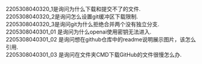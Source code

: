 2205308040320_1是询问为什么下载和提交不了的文件.<br>
2205308040320_2是询问怎么设置git缓冲区下载限制.<br>
2205308040320_3是询问git为什么拒绝合并两个没有独立分支.<br>
2205308040301_01 是询问为什么openai使用密钥无法进入.<br>
2205308040301_02 是询问想在github仓库中的readme说明展示图片，该怎么引用.<br>
2205308040301_03 是询问在文件夹CMD下载GitHub的文件很慢怎么办.<br>
